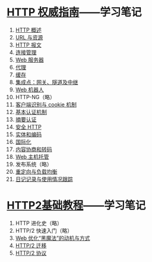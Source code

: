 # [HTTP 权威指南](https://book.douban.com/subject/10746113/)——学习笔记
1. [HTTP 概述](1.md)
2. [URL 与资源](2.md)
3. [HTTP 报文](3.md)
4. [连接管理](4.md)
5. [Web 服务器](5.md)
6. [代理](6.md)
7. [缓存](7.md)
8. [集成点：网关、隧道及中继](8.md)
9. [Web 机器人](9.md)
10. HTTP-NG（略）
11. [客户端识别与 cookie 机制](11.md)
12. [基本认证机制](12.md)
13. [摘要认证](13.md)
14. [安全 HTTP](14.md)
15. [实体和编码](15.md)
16. [国际化](16.md)
17. [内容协商和转码](17.md)
18. [Web 主机托管](18.md)
19. 发布系统（略）
20. [重定向与负载均衡](20.md)
21. [日记记录与使用情况跟踪](21.md)

# [HTTP2基础教程](https://book.douban.com/subject/27665112/)——学习笔记
1. HTTP 进化史（略）
2. HTTP/2 快速入门（略）
3. [Web 优化“黑魔法”的动机与方式](htt2-3.md)
4. [HTTP/2 迁移](htt2-4.md)
5. [HTTP/2 协议](htt2-5.md)